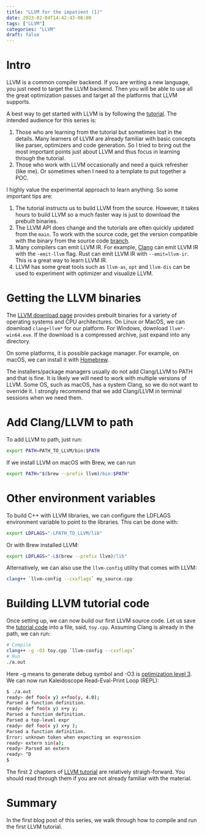 ```yaml
---
title: "LLVM for the impatient (1)"
date: 2023-02-04T14:42:43-08:00
tags: ["LLVM"]
categories: "LLVM"
draft: false
---
```


# Intro

LLVM is a common compiler backend. If you are writing a new language, you just need to target the LLVM backend. Then you will be able to use all the great optimization passes and target all the platforms that LLVM supports.

A best way to get started with LLVM is by following the [tutorial](https://llvm.org/docs/tutorial/MyFirstLanguageFrontend/index.html). The intended audience for this
series is:
1. Those who are learning from the tutorial but sometimes lost in the details. Many learners of LLVM are already familiar with basic concepts like parser, optimizers
and code generation. So I tried to bring out the most important points just about LLVM and thus focus in learning through the tutorial.
1. Those who work with LLVM occasionally and need a quick refresher (like me). Or sometimes when I need to a template to put together a POC.

I highly value the experimental approach to learn anything. So some important tips are:
1. The tutorial instructs us to build LLVM from the source. However, it takes hours to build LLVM so a much faster way is just to download the prebuilt binaries.
1. The LLVM API does change and the tutorials are often quickly updated from the `main`. To work with the source code, get the version compatible with the binary
from the source code [branch](https://github.com/llvm/llvm-project/tree/main/llvm/examples/Kaleidoscope).
1. Many compilers can emit LLVM IR. For example, [Clang](https://clang.llvm.org/) can emit LLVM IR with the `-emit-llvm` flag. Rust can emit LLVM IR with `--emit=llvm-ir`. This is a great way to learn LLVM IR.
1. LLVM has some great tools such as `llvm-as`, `opt` and `llvm-dis` can be used to experiment with optimizer and visualize LLVM.

# Getting the LLVM binaries

The [LLVM download page](https://releases.llvm.org/download.html) provides prebuilt binaries for a variety of operating systems and CPU architectures. On Linux or MacOS, we can download `clang+llvm*` for our platform. For Windows, download `llvm*-win64.exe`. If the download is a compressed archive, just expand into any directory.

On some platforms, it is possible package manager. For example, on macOS, we can install it with [Homebrew](https://formulae.brew.sh/formula/llvm).

The installers/package managers usually do not add Clang/LLVM to PATH and that is fine. It is likely we will need to work with multiple versions of LLVM. Some OS, such as macOS, has a system Clang, so we do not want to override it. I strongly recommend that we add Clang/LLVM in terminal sessions when we need them.

# Add Clang/LLVM to path

To add LLVM to path, just run:

```bash
export PATH=PATH_TO_LLVM/bin:$PATH
```

If we install LLVM on macOS with Brew, we can run

```bash
export PATH="$(brew --prefix llvm)/bin:$PATH"
```

# Other environment variables

To build C++ with LLVM libraries, we can configure the LDFLAGS environment variable to point to the libraries. This can be done with:

```bash
export LDFLAGS="-LPATH_TO_LLVM/lib"
```

Or with Brew installed LLVM:

```bash
export LDFLAGS="-L$(brew --prefix llvm)/lib"
```

Alternatively, we can also use the `llvm-config` utility that comes with LLVM:

```bash
clang++ `llvm-config --cxxflags` my_source.cpp
```

# Building LLVM tutorial code

Once setting up, we can now build our first LLVM source code. Let us save the [tutorial code](https://llvm.org/docs/tutorial/MyFirstLanguageFrontend/LangImpl02.html#full-code-listing) into a file, said, `toy.cpp`. Assuming Clang is already in the path, we can run:

```bash
# Compile
clang++ -g -O3 toy.cpp `llvm-config --cxxflags`
# Run
./a.out
```

Here -g means to generate debug symbol and -O3 is [optimization level 3](https://clang.llvm.org/docs/CommandGuide/clang.html).
We can now run Kaleidoscope Read-Eval-Print Loop (REPL):

```bash
$ ./a.out
ready> def foo(x y) x+foo(y, 4.0);
Parsed a function definition.
ready> def foo(x y) x+y y;
Parsed a function definition.
Parsed a top-level expr
ready> def foo(x y) x+y );
Parsed a function definition.
Error: unknown token when expecting an expression
ready> extern sin(a);
ready> Parsed an extern
ready> ^D
$
```

The first 2 chapters of [LLVM tutorial](https://llvm.org/docs/tutorial/MyFirstLanguageFrontend/index.html) are relatively straigh-forward. You should read through them if you are not already familiar with the material.

# Summary

In the first blog post of this series, we walk through how to compile and run the first LLVM tutorial. 
